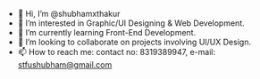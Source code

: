 - 👋 Hi, I’m @shubhamxthakur
- 👀 I’m interested in Graphic/UI Designing & Web Development.
- 🌱 I’m currently learning Front-End Development.
- 💞️ I’m looking to collaborate on projects involving UI/UX Design.
- 📫 How to reach me: contact no: 8319389947, e-mail: stfushubham@gmail.com

<!---
shubhamxthakur/shubhamxthakur is a ✨ special ✨ repository because its `README.md` (this file) appears on your GitHub profile.
You can click the Preview link to take a look at your changes.
--->
